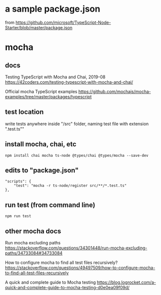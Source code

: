 # a sample package.json

from https://github.com/microsoft/TypeScript-Node-Starter/blob/master/package.json

# mocha

## docs

Testing TypeScript with Mocha and Chai, 2019-08 https://42coders.com/testing-typescript-with-mocha-and-chai/

Official mocha TypeScript examples   https://github.com/mochajs/mocha-examples/tree/master/packages/typescript

## test location

write tests anywhere inside "/src" folder, naming test file with extension ".test.ts""

## install mocha, chai, etc

	npm install chai mocha ts-node @types/chai @types/mocha --save-dev

## edits to "package.json"

	"scripts": {
		"test": "mocha -r ts-node/register src/**/*.test.ts"
	},

## run test (from command line)

	npm run test

## other mocha docs

Run mocha excluding paths   https://stackoverflow.com/questions/34301448/run-mocha-excluding-paths/34733084#34733084

How to configure mocha to find all test files recursively?   https://stackoverflow.com/questions/49497509/how-to-configure-mocha-to-find-all-test-files-recursively

A quick and complete guide to Mocha testing   https://blog.logrocket.com/a-quick-and-complete-guide-to-mocha-testing-d0e0ea09f09d/
